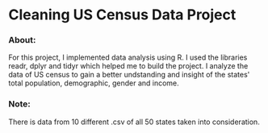# Cleaning US Census Data Project
### About: 

For this project, I implemented data analysis using R. I used the libraries readr, dplyr and tidyr which helped me to build the project. I analyze the data of US census to gain a better undstanding and insight of the states' total population, demographic, gender and income.
 
### Note:

There is data from 10 different .csv of all 50 states taken into consideration. 
 
